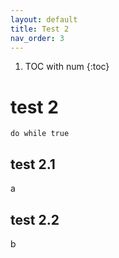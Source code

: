 ```yaml
---
layout: default
title: Test 2
nav_order: 3
---
```


1. TOC with num
{:toc}

# test 2

```
do while true
```

## test 2.1
a
## test 2.2
b
